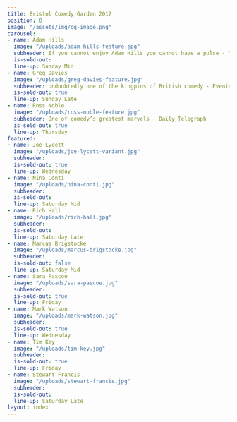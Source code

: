 ```yaml
---
title: Bristol Comedy Garden 2017
position: 0
image: "/assets/img/og-image.png"
carousel:
- name: Adam Hills
  image: "/uploads/adam-hills-feature.jpg"
  subheader: If you cannot enjoy Adam Hills you cannot have a pulse - The Scotsman
  is-sold-out: 
  line-up: Sunday Mid
- name: Greg Davies
  image: "/uploads/greg-davies-feature.jpg"
  subheader: Undoubtedly one of the kingpins of British comedy - Evening Standard
  is-sold-out: true
  line-up: Sunday Late
- name: Ross Noble
  image: "/uploads/ross-noble-feature.jpg"
  subheader: One of comedy’s greatest marvels - Daily Telegraph
  is-sold-out: true
  line-up: Thursday
featured:
- name: Joe Lycett
  image: "/uploads/joe-lycett-variant.jpg"
  subheader: 
  is-sold-out: true
  line-up: Wednesday
- name: Nina Conti
  image: "/uploads/nina-conti.jpg"
  subheader: 
  is-sold-out: 
  line-up: Saturday Mid
- name: Rich Hall
  image: "/uploads/rich-hall.jpg"
  subheader: 
  is-sold-out: 
  line-up: Saturday Late
- name: Marcus Brigstocke
  image: "/uploads/marcus-brigstocke.jpg"
  subheader: 
  is-sold-out: false
  line-up: Saturday Mid
- name: Sara Pascoe
  image: "/uploads/sara-pascoe.jpg"
  subheader: 
  is-sold-out: true
  line-up: Friday
- name: Mark Watson
  image: "/uploads/mark-watson.jpg"
  subheader: 
  is-sold-out: true
  line-up: Wednesday
- name: Tim Key
  image: "/uploads/tim-key.jpg"
  subheader: 
  is-sold-out: true
  line-up: Friday
- name: Stewart Francis
  image: "/uploads/stewart-francis.jpg"
  subheader: 
  is-sold-out: 
  line-up: Saturday Late
layout: index
---
```


